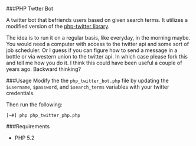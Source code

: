 ###PHP Twtter Bot

A twitter bot that befriends users based on given search terms. It utilizes a modified version of the [php-twitter library](http://code.google.com/p/php-twitter/).

The idea is to run it on a regular basis, like everyday, in the morning maybe. You would need a computer with access to the twitter api and some sort of job scheduler. Or I guess if you can figure how to send a message in a bottle or via western union to the twitter api. In which case please fork this and tell me how you do it. I think this could have been useful a couple of years ago. Backward thinking?

###Usage
Modify the the `php_twitter_bot.php` file by updating the `$username`, `$password`, and `$search_terms` variables with your twitter credentials.

Then run the following:

    [~#] php php_twitter_php.php

###Requirements
* PHP 5.2